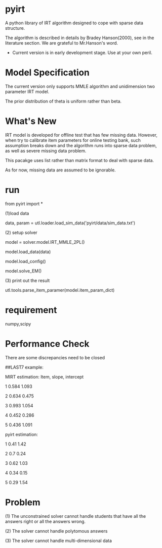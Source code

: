 pyirt
=====

A python library of IRT algorithm designed to cope with sparse data structure.

The algorithm is described in details by Bradey Hanson(2000), see in the
literature section. We are grateful to Mr.Hanson's word.

- Current version is in early development stage. Use at your own peril.


Model Specification
===================

The current version only supports MMLE algorithm and unidimension two parameter
IRT model.

The prior distribution of theta is uniform rather than beta.


What's New
==========

IRT model is developed for offline test that has few missing data. However,
when try to calibrate item parameters for online testing bank, such assumption
breaks down and the algorithm runs into sparse data problem, as well as severe
missing data problem.

This pacakge uses list rather than matrix format to deal with sparse data.

As for now, missing data are assumed to be ignorable.


run
===
from pyirt import *

(1)load data

data, param = utl.loader.load_sim_data('pyirt/data/sim_data.txt')

(2) setup solver

model = solver.model.IRT_MMLE_2PL()

model.load_data(data)

model.load_config()

model.solve_EM()

(3) print out the result

utl.tools.parse_item_paramer(model.item_param_dict)



requirement
===========
numpy,scipy




Performance Check
=======
There are some discrepancies need to be closed


##LAST7 example:

MIRT estimation: 
Item, slope, intercept

1 0.584 1.093 

2 0.634 0.475 

3 0.993 1.054 

4 0.452 0.286 

5 0.436 1.091 

pyirt estimation:

1 0.41 1.42

2 0.7 0.24

3 0.62 1.03

4 0.34 0.15

5 0.29 1.54



Problem
===========

(1) The unconstrained solver cannot handle students that have all the answers right
or all the answers wrong.

(2) The solver cannot handle polytomous answers

(3) The solver cannot handle multi-dimensional data
